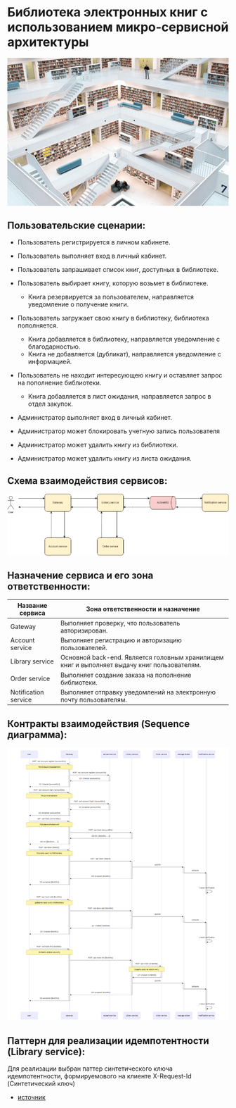 # Библиотека электронных книг с использованием микро-сервисной архитектуры
![library](README.assets/lib.png)

## Пользовательские сценарии:
- Пользователь регистрируется в личном кабинете.
- Пользователь выполняет вход в личный кабинет.
- Пользователь запрашивает список книг, доступных в библиотеке.
- Пользователь выбирает книгу, которую возьмет в библиотеке.
  - Книга резервируется за пользователем, направляется уведомление о получение книги.
- Пользователь загружает свою книгу в библиотеку, библиотека пополняется.
  - Книга добавляется в библиотеку, направляется уведомление с благодарностью.
  - Книга не добавляется (дубликат), направляется уведомление с информацией.
- Пользователь не находит интересующею книгу и оставляет запрос на пополнение библиотеки.
  - Книга добавляется в лист ожидания, направляется запрос в отдел закупок.

- Администратор выполняет вход в личный кабинет.
- Администратор может блокировать учетную запись пользователя
- Администратор может удалить книгу из библиотеки.
- Администратор может удалить книгу из листа ожидания. 

## Схема взаимодействия сервисов:
![lib-drawio](README.assets/lib.drawio.png)

## Назначение сервиса и его зона ответственности:
| Название сервиса     | Зона ответственности и назначение                                                           |
|----------------------|---------------------------------------------------------------------------------------------|
| Gateway              | Выполняет проверку, что пользователь авторизирован.                                         |
| Account service      | Выполняет регистрацию и авторизацию пользователей.                                          |
| Library service      | Основной back-end. Является головным хранилищем книг и выполняет выдачу книг пользователям. |
| Order service        | Выполняет создание заказа на пополнение библиотеки.                                         |
| Notification service | Выполняет отправку уведомлений на электронную почту пользователям.                          |

## Контракты взаимодействия (Sequence диаграмма):
![lib-mermaid](README.assets/lib-mermaid.png)

## Паттерн для реализации идемпотентности (Library service):

Для реализации выбран паттер синтетического ключа идемпотентности, формируемового на клиенте X-Request-Id (Синтетический ключ)
- [источник](https://docs.stripe.com/api/idempotent_requests)